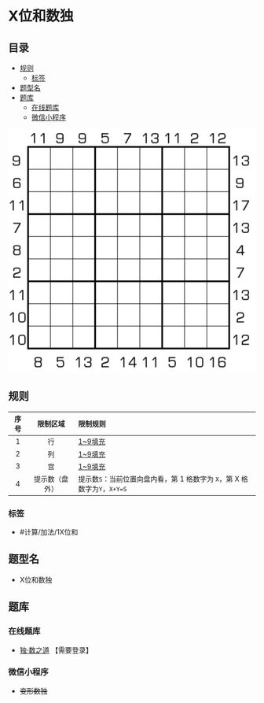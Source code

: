 # X位和数独
<!-- START doctoc generated TOC please keep comment here to allow auto update -->
<!-- DON'T EDIT THIS SECTION, INSTEAD RE-RUN doctoc TO UPDATE -->
## 目录

- [规则](#%E8%A7%84%E5%88%99)
  - [标签](#%E6%A0%87%E7%AD%BE)
- [题型名](#%E9%A2%98%E5%9E%8B%E5%90%8D)
- [题库](#%E9%A2%98%E5%BA%93)
  - [在线题库](#%E5%9C%A8%E7%BA%BF%E9%A2%98%E5%BA%93)
  - [微信小程序](#%E5%BE%AE%E4%BF%A1%E5%B0%8F%E7%A8%8B%E5%BA%8F)

<!-- END doctoc generated TOC please keep comment here to allow auto update -->

![题](../../../../images/sudoku/X位和数独.png)

## 规则

| 序号  |  限制区域   | 限制规则                                             |
|:---:|:-------:|:-------------------------------------------------|
|  1  |    行    | [1~9填充]                                         |
|  2  |    列    | [1~9填充]                                         |
|  3  |    宫    | [1~9填充]                                         |
|  4  | 提示数（盘外） | 提示数`S`：当前位置向盘内看，第 1 格数字为 `X`，第 X 格数字为`Y`，`X+Y=S` |

### 标签

- #计算/加法/1X位和

## 题型名

- X位和数独

## 题库

### 在线题库

- [独·数之道](http://www.sudokufans.org.cn/lx/game.index.php?type=xsum2) 【需要登录】

### 微信小程序

- ~~变形数独~~

[1~9填充]: ../../../../rules/rules.md#1to9填充
